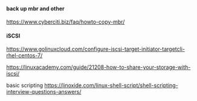 #### back up mbr and other 
https://www.cyberciti.biz/faq/howto-copy-mbr/

#### iSCSI
https://www.golinuxcloud.com/configure-iscsi-target-initiator-targetcli-rhel-centos-7/

https://linuxacademy.com/guide/21208-how-to-share-your-storage-with-iscsi/

basic scripting
https://linoxide.com/linux-shell-script/shell-scripting-interview-questions-answers/
